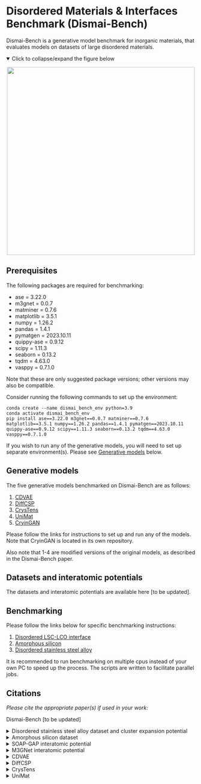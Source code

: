 # Disordered Materials &amp; Interfaces Benchmark (Dismai-Bench)
Dismai-Bench is a generative model benchmark for inorganic materials, that evaluates models on datasets of large disordered materials.

<details open>
  <summary>Click to collapse/expand the figure below</summary>
  <p align="center">
    <img src="assets/gen_examples.gif" width="500"> 
  </p>
</details>

## Prerequisites
The following packages are required for benchmarking:
- ase = 3.22.0
- m3gnet = 0.0.7
- matminer = 0.7.6
- matplotlib = 3.5.1
- numpy = 1.26.2
- pandas = 1.4.1
- pymatgen = 2023.10.11
- quippy-ase = 0.9.12
- scipy = 1.11.3
- seaborn = 0.13.2
- tqdm = 4.63.0
- vasppy = 0.7.1.0

Note that these are only suggested package versions; other versions may also be compatible.

Consider running the following commands to set up the environment:
```
conda create --name dismai_bench_env python=3.9
conda activate dismai_bench_env
pip install ase==3.22.0 m3gnet==0.0.7 matminer==0.7.6 matplotlib==3.5.1 numpy==1.26.2 pandas==1.4.1 pymatgen==2023.10.11 quippy-ase==0.9.12 scipy==1.11.3 seaborn==0.13.2 tqdm==4.63.0 vasppy==0.7.1.0
```

If you wish to run any of the generative models, you will need to set up separate environment(s). Please see [Generative models](#generative-models) below.

## Generative models
The five generative models benchmarked on Dismai-Bench are as follows:
1. [CDVAE](https://github.com/ertekin-research-group/Dismai-Bench/tree/main/models/cdvae)
2. [DiffCSP](https://github.com/ertekin-research-group/Dismai-Bench/tree/main/models/diffcsp)
3. [CrysTens](https://github.com/ertekin-research-group/Dismai-Bench/tree/main/models/crystens)
4. [UniMat](https://github.com/ertekin-research-group/Dismai-Bench/tree/main/models/unimat)
5. [CryinGAN](https://github.com/ertekin-research-group/CryinGAN)

Please follow the links for instructions to set up and run any of the models. Note that CryinGAN is located in its own repository.

Also note that 1-4 are modified versions of the original models, as described in the Dismai-Bench paper.

## Datasets and interatomic potentials
The datasets and interatomic potentials are available here [to be updated].

## Benchmarking
Please follow the links below for specific benchmarking instructions:
1. [Disordered LSC-LCO interface](https://github.com/ertekin-research-group/Dismai-Bench/tree/main/benchmark/int)
2. [Amorphous silicon](https://github.com/ertekin-research-group/Dismai-Bench/tree/main/benchmark/a_Si)
3. [Disordered stainless steel alloy](https://github.com/ertekin-research-group/Dismai-Bench/tree/main/benchmark/alloy)

It is recommended to run benchmarking on multiple cpus instead of your own PC to speed up the process. 
The scripts are written to facilitate parallel jobs.

## Citations
*Please cite the appropriate paper(s) if used in your work:*

Dismai-Bench [to be updated]

<details>
  <summary>Disordered stainless steel alloy dataset and cluster expansion potential</summary>
  
  ```
  @article{su2024ssalloy,
           author = {Su, Tianyu and Blankenau, Brian J. and Kim, Namhoon and Krogstad, Jessica A. and Ertekin, Elif},
           title = {First-principles and cluster expansion study of the effect of magnetism on short-range order in Fe–Ni–Cr austenitic stainless steels},
           journal = {Acta Materialia},
           volume = {276},
           pages = {120088},
           ISSN = {1359-6454},
           DOI = {https://doi.org/10.1016/j.actamat.2024.120088},
           url = {https://www.sciencedirect.com/science/article/pii/S1359645424004397},
           year = {2024}
  }
  ```
</details>

<details>
  <summary>Amorphous silicon dataset</summary>

  ```
  @article{deringer2021asidata,
           author = {Deringer, Volker L. and Bernstein, Noam and Csányi, Gábor and Ben Mahmoud, Chiheb and Ceriotti, Michele and Wilson, Mark and Drabold, David A. and Elliott, Stephen R.},
           title = {Origins of structural and electronic transitions in disordered silicon},
           journal = {Nature},
           volume = {589},
           number = {7840},
           pages = {59-64},
           ISSN = {1476-4687},
           DOI = {10.1038/s41586-020-03072-z},
           url = {https://doi.org/10.1038/s41586-020-03072-z},
           year = {2021}
  }
  ```
</details>

<details>
  <summary>SOAP-GAP interatomic potential</summary>

  ```
  @article{bartok2018soapgap,
           author = {Bartók, Albert P. and Kermode, James and Bernstein, Noam and Csányi, Gábor},
           title = {Machine Learning a General-Purpose Interatomic Potential for Silicon},
           journal = {Physical Review X},
           volume = {8},
           number = {4},
           pages = {041048},
           DOI = {10.1103/PhysRevX.8.041048},
           url = {https://link.aps.org/doi/10.1103/PhysRevX.8.041048},
           year = {2018}
  }
  ```
</details>

<details>
  <summary>M3GNet interatomic potential</summary>

  ```
  @article{chen2022m3gnet,
           author = {Chen, Chi and Ong, Shyue Ping},
           title = {A universal graph deep learning interatomic potential for the periodic table},
           journal = {Nature Computational Science},
           volume = {2},
           number = {11},
           pages = {718-728},
           ISSN = {2662-8457},
           DOI = {10.1038/s43588-022-00349-3},
           url = {https://doi.org/10.1038/s43588-022-00349-3},
           year = {2022}
  }
  ```
</details>

<details>
  <summary>CDVAE</summary>

  ```
  @misc{xie2022cdvae,
        title={Crystal Diffusion Variational Autoencoder for Periodic Material Generation}, 
        author={Tian Xie and Xiang Fu and Octavian-Eugen Ganea and Regina Barzilay and Tommi Jaakkola},
        year={2022},
        eprint={2110.06197},
        archivePrefix={arXiv},
        primaryClass={cs.LG},
        url={https://arxiv.org/abs/2110.06197}
  }
  ```
</details>

<details>
  <summary>DiffCSP</summary>

  ```
  @misc{jiao2024diffcsp,
        title={Crystal Structure Prediction by Joint Equivariant Diffusion}, 
        author={Rui Jiao and Wenbing Huang and Peijia Lin and Jiaqi Han and Pin Chen and Yutong Lu and Yang Liu},
        year={2024},
        eprint={2309.04475},
        archivePrefix={arXiv},
        primaryClass={cond-mat.mtrl-sci},
        url={https://arxiv.org/abs/2309.04475}
  }
  ```
</details>

<details>
  <summary>CrysTens</summary>

  ```
  @article{alverson2024crystens,
           author = {Alverson, Michael and Baird, Sterling G. and Murdock, Ryan and Ho, Sin-Hang and Johnson, Jeremy and Sparks, Taylor D.},
           title = {Generative adversarial networks and diffusion models in material discovery},
           journal = {Digital Discovery},
           volume = {3},
           number = {1},
           pages = {62-80},
           DOI = {10.1039/D3DD00137G},
           url = {http://dx.doi.org/10.1039/D3DD00137G},
           year = {2024}
  }
  ```
</details>

<details>
  <summary>UniMat</summary>

  ```
  @misc{yang2024unimat,
        title={Scalable Diffusion for Materials Generation}, 
        author={Sherry Yang and KwangHwan Cho and Amil Merchant and Pieter Abbeel and Dale Schuurmans and Igor Mordatch and Ekin Dogus Cubuk},
        year={2024},
        eprint={2311.09235},
        archivePrefix={arXiv},
        primaryClass={cs.LG},
        url={https://arxiv.org/abs/2311.09235}
  }
  ```
</details>
